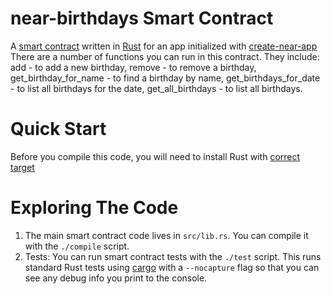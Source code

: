 near-birthdays Smart Contract
==================

A [smart contract] written in [Rust] for an app initialized with [create-near-app]
There are a number of functions you can run in this contract. They include:
add - to add a new birthday,
remove - to remove a birthday,
get_birthday_for_name - to find a birthday by name,
get_birthdays_for_date - to list all birthdays for the date,
get_all_birthdays - to list all birthdays.


Quick Start
===========

Before you compile this code, you will need to install Rust with [correct target]


Exploring The Code
==================

1. The main smart contract code lives in `src/lib.rs`. You can compile it with
   the `./compile` script.
2. Tests: You can run smart contract tests with the `./test` script. This runs
   standard Rust tests using [cargo] with a `--nocapture` flag so that you
   can see any debug info you print to the console.


  [smart contract]: https://docs.near.org/docs/develop/contracts/overview
  [Rust]: https://www.rust-lang.org/
  [create-near-app]: https://github.com/near/create-near-app
  [correct target]: https://github.com/near/near-sdk-rs#pre-requisites
  [cargo]: https://doc.rust-lang.org/book/ch01-03-hello-cargo.html
